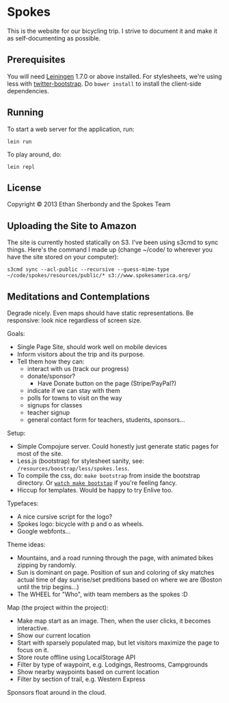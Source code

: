 # Spokes

This is the website for our bicycling trip. I strive to document it and make it as self-documenting as possible.

## Prerequisites

You will need [Leiningen][1] 1.7.0 or above installed.
For stylesheets, we're using less with [twitter-bootstrap][2].
Do `bower install` to install the client-side dependencies.

[1]: https://github.com/technomancy/leiningen
[2]: https://github.com/twitter/bootstrap

## Running

To start a web server for the application, run:

    lein run

To play around, do:

    lein repl

## License

Copyright © 2013 Ethan Sherbondy and the Spokes Team

## Uploading the Site to Amazon

The site is currently hosted statically on S3.
I've been using s3cmd to sync things.
Here's the command I made up (change ~/code/ to wherever you have the site stored on your computer):

    s3cmd sync --acl-public --recursive --guess-mime-type ~/code/spokes/resources/public/* s3://www.spokesamerica.org/


## Meditations and Contemplations

Degrade nicely.
Even maps should have static representations.
Be responsive: look nice regardless of screen size.

Goals:
  - Single Page Site, should work well on mobile devices
  - Inform visitors about the trip and its purpose.
  - Tell them how they can:
    - interact with us (track our progress)
    - donate/sponsor?
      - Have Donate button on the page (Stripe/PayPal?)
    - indicate if we can stay with them
    - polls for towns to visit on the way
    - signups for classes
    - teacher signup
    - general contact form for teachers, students, sponsors...


Setup:
  - Simple Compojure server. Could honestly just generate
    static pages for most of the site.
  - Less.js (bootstrap) for stylesheet sanity, see: `/resources/boostrap/less/spokes.less`.
  - To compile the css, do: `make bootstrap` from inside the bootstrap directory. Or [`watch make bootstap`][3] if you're feeling fancy.
  - Hiccup for templates. Would be happy to try Enlive too.

[3]: https://github.com/visionmedia/watch

Typefaces:
  - A nice cursive script for the logo?
  - Spokes logo: bicycle with p and o as wheels.
  - Google webfonts...

Theme ideas:
  - Mountains, and a road running through the page, with animated bikes zipping by randomly.
  - Sun is dominant on page. Position of sun and coloring of sky matches actual time of day sunrise/set preditions based on where we are (Boston until the trip begins...)
  - The WHEEL for "Who", with team members as the spokes :D

Map (the project within the project):
  - Make map start as an image. Then, when the user clicks, it becomes interactive.
  - Show our current location
  - Start with sparsely populated map, but let visitors maximize the page
    to focus on it.
  - Store route offline using LocalStorage API
  - Filter by type of waypoint, e.g. Lodgings, Restrooms, Campgrounds
  - Show nearby waypoints based on current location
  - Filter by section of trail, e.g. Western Express

Sponsors float around in the cloud.
